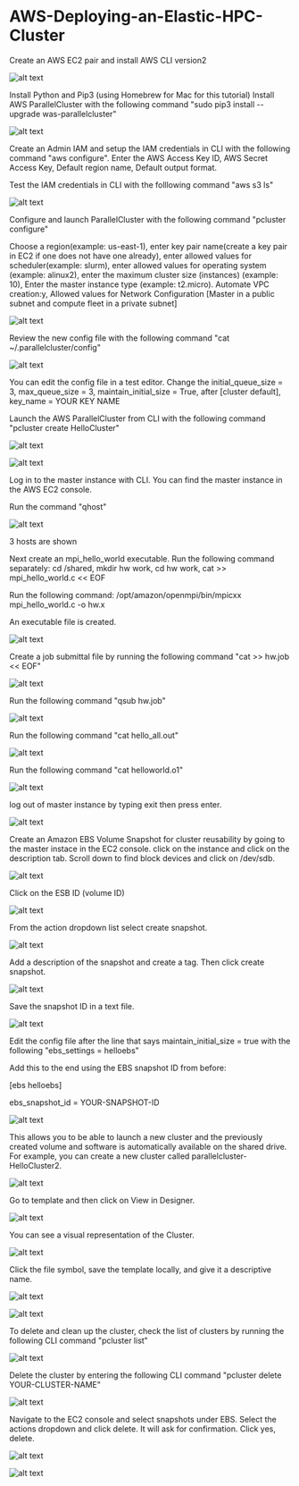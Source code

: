 # AWS-Deploying-an-Elastic-HPC-Cluster

Create an AWS EC2 pair and install AWS CLI version2

![alt text](https://github.com/doyle199/Deploying-an-Elastic-HPC-Cluster/blob/master/AWS_CLI.png?raw=true)

Install Python and Pip3 (using Homebrew for Mac for this tutorial)
Install AWS ParallelCluster with the following command "sudo pip3 install --upgrade was-parallelcluster"

![alt text](https://github.com/doyle199/Deploying-an-Elastic-HPC-Cluster/blob/master/Install_pip3.png?raw=true)

Create an Admin IAM and setup the IAM credentials in CLI with the following command "aws configure". Enter the AWS Access Key ID, AWS Secret Access Key, Default region name, Default output format. 

Test the IAM credentials in CLI with the folllowing command "aws s3 ls"

![alt text](https://github.com/doyle199/Deploying-an-Elastic-HPC-Cluster/blob/master/aws_s3_ls.png?raw=true)

Configure and launch ParallelCluster with the following command "pcluster configure"

Choose a region(example: us-east-1), enter key pair name(create a key pair in EC2 if one does not have one already), enter allowed values for scheduler(example: slurm), enter allowed values for operating system (example: alinux2), enter the maximum cluster size (instances) (example: 10), Enter the master instance type (example: t2.micro). Automate VPC creation:y, Allowed values for Network Configuration [Master in a public subnet and compute fleet in a private subnet]

![alt text](https://github.com/doyle199/AWS_Deploying-an-Elastic-HPC-Cluster/blob/master/ParallelCuster_Config.png?raw=true)

Review the new config file with the following command "cat ~/.parallelcluster/config"

![alt text](https://github.com/doyle199/AWS_Deploying-an-Elastic-HPC-Cluster/blob/master/cat%20~:.parallelcluster:config.png?raw=true)

You can edit the config file in a test editor. Change the initial_queue_size = 3, max_queue_size = 3, maintain_initial_size = True, after [cluster default], key_name = YOUR KEY NAME

Launch the AWS ParallelCluster from CLI with the following command "pcluster create HelloCluster"

![alt text](https://github.com/doyle199/AWS_Deploying-an-Elastic-HPC-Cluster/blob/master/CLI_Launch_ParallelCluster_1.png)

![alt text](https://github.com/doyle199/AWS_Deploying-an-Elastic-HPC-Cluster/blob/master/ParallelCluster-HelloCluster_1.png)

Log in to the master instance with CLI. You can find the master instance in the AWS EC2 console.

Run the command "qhost"

![alt text](https://github.com/doyle199/AWS_Deploying-an-Elastic-HPC-Cluster/blob/master/qhost_1.png)

3 hosts are shown

Next create an mpi_hello_world executable. Run the following command separately: cd /shared, mkdir hw work, cd hw work, cat >> mpi_hello_world.c << EOF

Run the following command: /opt/amazon/openmpi/bin/mpicxx mpi_hello_world.c -o hw.x

An executable file is created.

![alt text](https://github.com/doyle199/AWS_Deploying-an-Elastic-HPC-Cluster/blob/master/mpi_hello_world_1.png)

Create a job submittal file by running the following command "cat >> hw.job << EOF"

![alt text](https://github.com/doyle199/AWS_Deploying-an-Elastic-HPC-Cluster/blob/master/cat%20%3E%3E%20hw.job%20%3C%3C%20EOF_1.png)

Run the following command "qsub hw.job"

![alt text](https://github.com/doyle199/AWS_Deploying-an-Elastic-HPC-Cluster/blob/master/Job_1.png)

Run the following command "cat hello_all.out"

![alt text](https://github.com/doyle199/AWS_Deploying-an-Elastic-HPC-Cluster/blob/master/hello_all.out.png)

Run the following command "cat helloworld.o1"

![alt text](https://github.com/doyle199/AWS_Deploying-an-Elastic-HPC-Cluster/blob/master/helloworld.o1.png)

log out of master instance by typing exit then press enter.

![alt text](https://github.com/doyle199/AWS_Deploying-an-Elastic-HPC-Cluster/blob/master/exit.png)

Create an Amazon EBS Volume Snapshot for cluster reusability by going to the master instace in the EC2 console. click on the instance and click on the description tab. Scroll down to find block devices and click on /dev/sdb.

![alt text](https://github.com/doyle199/AWS_Deploying-an-Elastic-HPC-Cluster/blob/master/dev:sdb.png)

Click on the ESB ID (volume ID)

![alt text](https://github.com/doyle199/AWS_Deploying-an-Elastic-HPC-Cluster/blob/master/Block_Device.png)

From the action dropdown list select create snapshot.

![alt text](https://github.com/doyle199/AWS_Deploying-an-Elastic-HPC-Cluster/blob/master/Create_Snapshot_1.png)

Add a description of the snapshot and create a tag. Then click create snapshot.

![alt text](https://github.com/doyle199/AWS_Deploying-an-Elastic-HPC-Cluster/blob/master/Tag_1.png)

Save the snapshot ID in a text file.

![alt text](https://github.com/doyle199/AWS_Deploying-an-Elastic-HPC-Cluster/blob/master/snapshotIDtextfile.png)

Edit the config file after the line that says maintain_initial_size = true with the following "ebs_settings = helloebs"

Add this to the end using the EBS snapshot ID from before:

[ebs helloebs]

ebs_snapshot_id = YOUR-SNAPSHOT-ID

![alt text](https://github.com/doyle199/AWS_Deploying-an-Elastic-HPC-Cluster/blob/master/ebs_shapshot_id.png)

This allows you to be able to launch a new cluster and the previously created volume and software is automatically available on the shared drive. For example, you can create a new cluster called parallelcluster-HelloCluster2.

![alt text](https://github.com/doyle199/AWS_Deploying-an-Elastic-HPC-Cluster/blob/master/ParallelCluster2.png)

Go to template and then click on View in Designer.

![alt text](https://github.com/doyle199/AWS_Deploying-an-Elastic-HPC-Cluster/blob/master/template_view_In_designer.png)

You can see a visual representation of the Cluster.

![alt text](https://github.com/doyle199/AWS_Deploying-an-Elastic-HPC-Cluster/blob/master/Desiner_rep.png)

Click the file symbol, save the template locally, and give it a descriptive name.

![alt text](https://github.com/doyle199/AWS_Deploying-an-Elastic-HPC-Cluster/blob/master/Tempate_Save.png)

![alt text](https://github.com/doyle199/AWS_Deploying-an-Elastic-HPC-Cluster/blob/master/Template_Name.png)

To delete and clean up the cluster, check the list of clusters by running the following CLI command "pcluster list"

![alt text](https://github.com/doyle199/AWS_Deploying-an-Elastic-HPC-Cluster/blob/master/pcluster_list.png)

Delete the cluster by entering the following CLI command "pcluster delete YOUR-CLUSTER-NAME"

![alt text](https://github.com/doyle199/AWS_Deploying-an-Elastic-HPC-Cluster/blob/master/pcluster_delete.png)

Navigate to the EC2 console and select snapshots under EBS. Select the actions dropdown and click delete. It will ask for confirmation. Click yes, delete.

![alt text](https://github.com/doyle199/AWS_Deploying-an-Elastic-HPC-Cluster/blob/master/EBS_Actions.png)

![alt text](https://github.com/doyle199/AWS_Deploying-an-Elastic-HPC-Cluster/blob/master/Delete_Snapshot.png)
